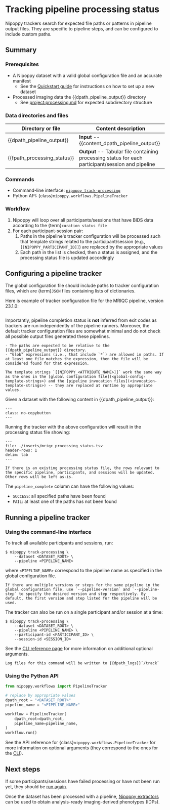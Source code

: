 # Tracking pipeline processing status

Nipoppy trackers search for expected file paths or patterns in pipeline output files. They are specific to pipeline steps, and can be configured to include custom paths.

## Summary

### Prerequisites

- A Nipoppy dataset with a valid global configuration file and an accurate manifest
    - See the [Quickstart guide](../../overview/quickstart.md) for instructions on how to set up a new dataset
- Processed imaging data the {{dpath_pipeline_output}} directory
    - See <project:processing.md> for expected subdirectory structure

### Data directories and files

| Directory or file | Content description |
|---|---|
| {{dpath_pipeline_output}} | **Input** -- {{content_dpath_pipeline_output}} |
| {{fpath_processing_status}} | **Output** -- Tabular file containing processing status for each participant/session and pipeline |

### Commands

- Command-line interface: [`nipoppy track-processing`](<project:../../cli_reference/track_processing.rst>)
- Python API: {class}`nipoppy.workflows.PipelineTracker`

### Workflow

1. Nipoppy will loop over all participants/sessions that have BIDS data according to the {term}`curation status file`
2. For each participant-session pair:
    1. Paths in the pipeline's tracker configuration will be processed such that template strings related to the participant/session (e.g., `[[NIPOPPY_PARTICIPANT_ID]]`) are replaced by the appropriate values
    2. Each path in the list is checked, then a status is assigned, and the processing status file is updated accordingly

## Configuring a pipeline tracker

The global configuration file should include paths to tracker configuration files, which are {term}`JSON` files containing lists of dictionaries.

Here is example of tracker configuration file for the MRIQC pipeline, version 23.1.0:
```{literalinclude} ./inserts/mriqc-23.1.0-tracker_config.json
```

Importantly, pipeline completion status is **not** inferred from exit codes as trackers are run independently of the pipeline runners. Moreover, the default tracker configuration files are somewhat minimal and do not check all possible output files generated these pipelines.

```{tip}
- The paths are expected to be relative to the {{dpath_pipeline_output}} directory.
- "Glob" expressions (i.e., that include `*`) are allowed in paths. If at least one file matches the expression, then the file will be considered found for that expression.
```

```{note}
The template strings `[[NIPOPPY_<ATTRIBUTE_NAME>]]` work the same way as the ones in the [global configuration file](<global-config-template-strings>) and the [pipeline invocation files](<invocation-template-strings>) -- they are replaced at runtime by appropriate values.
```

Given a dataset with the following content in {{dpath_pipeline_output}}:
```{literalinclude} ./inserts/mriqc_outputs.txt
---
class: no-copybutton
---
```

Running the tracker with the above configuration will result in the processing status file showing:
```{csv-table}
---
file: ./inserts/mriqc_processing_status.tsv
header-rows: 1
delim: tab
---
```

```{note}
If there is an existing processing status file, the rows relevant to the specific pipeline, participants, and sessions will be updated. Other rows will be left as-is.
```

The `pipeline_complete` column can have the following values:
* `SUCCESS`: all specified paths have been found
* `FAIL`: at least one of the paths has not been found

## Running a pipeline tracker

### Using the command-line interface

To track all available participants and sessions, run:
```console
$ nipoppy track-processing \
    --dataset <DATASET_ROOT> \
    --pipeline <PIPELINE_NAME>
```
where `<PIPELINE_NAME>` correspond to the pipeline name as specified in the global configuration file.

```{note}
If there are multiple versions or steps for the same pipeline in the global configuration file, use `--pipeline-version` and `--pipeline-step` to specify the desired version and step respectively. By default, the first version and step listed for the pipeline will be used.
```

The tracker can also be run on a single participant and/or session at a time:
```console
$ nipoppy track-processing \
    --dataset <DATASET_ROOT> \
    --pipeline <PIPELINE_NAME> \
    --participant-id <PARTICIPANT_ID> \
    --session-id <SESSION_ID>
```

See the [CLI reference page](<project:../../cli_reference/track_processing.rst>) for more information on additional optional arguments.

```{note}
Log files for this command will be written to {{dpath_logs}}`/track`
```

### Using the Python API

```python
from nipoppy.workflows import PipelineTracker

# replace by appropriate values
dpath_root = "<DATASET_ROOT>"
pipeline_name = "<PIPELINE_NAME>"

workflow = PipelineTracker(
    dpath_root=dpath_root,
    pipeline_name=pipeline_name,
)
workflow.run()
```

See the API reference for {class}`nipoppy.workflows.PipelineTracker` for more information on optional arguments (they correspond to the ones for the [CLI](<project:../../cli_reference/track_processing.rst>)).

## Next steps

If some participants/sessions have failed processing or have not been run yet, they should be [run again](./processing.md).

Once the dataset has been processed with a pipeline, [Nipoppy extractors](./extraction.md) can be used to obtain analysis-ready imaging-derived phenotypes (IDPs).

